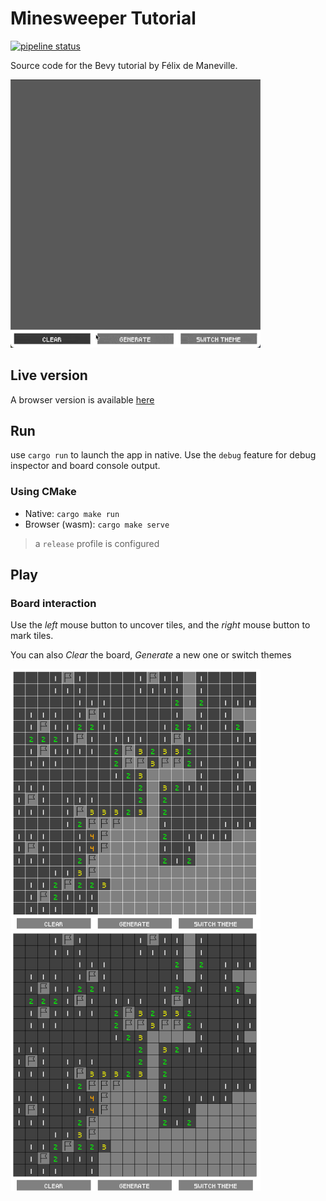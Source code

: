 # Minesweeper Tutorial

[![pipeline status](https://gitlab.com/qonfucius/incubator/minesweeper/minesweeper-tutorial/badges/master/pipeline.svg)](https://gitlab.com/qonfucius/incubator/minesweeper/minesweeper-tutorial/commits/master)

Source code for the Bevy tutorial by Félix de Maneville.

<img src="./docs/demo.gif" alt="demo gif" width="400"/>

## Live version

A browser version is available [here](https://qonfucius.gitlab.io/incubator/minesweeper/minesweeper-tutorial/)

## Run

use `cargo run` to launch the app in native. Use the `debug` feature for debug inspector and board console output.

### Using CMake

* Native: `cargo make run`
* Browser (wasm): `cargo make serve` 

> a `release` profile is configured

## Play

### Board interaction

Use the *left* mouse button to uncover tiles, and the *right* mouse button to mark tiles.

You can also *Clear* the board, *Generate* a new one or switch themes

<img src="./docs/light_theme_screen.png" alt="screenshot" width="400"/>
<img src="./docs/dark_theme_screen.png" alt="dark screenshot" width="400"/>